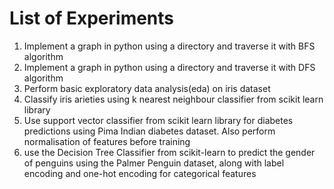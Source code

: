 # List of Experiments 

1. Implement a graph in python using a directory and traverse it with BFS algorithm
2. Implement a graph in python using a directory and traverse it with DFS algorithm
3. Perform basic exploratory data analysis(eda) on iris dataset
4. Classify iris arieties using k nearest neighbour classifier from scikit learn library
5. Use support vector classifier from scikit learn library for diabetes predictions using Pima Indian diabetes dataset. Also perform normalisation of features before training
6. use the Decision Tree Classifier from scikit-learn to predict the gender of penguins using the Palmer Penguin dataset, along with label encoding and one-hot encoding for categorical features
